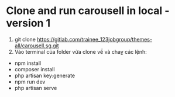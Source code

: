 # Clone and run carousell in local - version 1

1. git clone https://gitlab.com/trainee_123jobgroup/themes-all/carousell.sg.git
2. Vào terminal của folder vừa clone về và chaỵ các lệnh:
* npm install
* composer install 
* php artisan key:generate 
* npm run dev
* php artisan serve  
